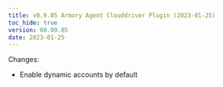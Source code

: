 ```yaml
---
title: v0.9.85 Armory Agent Clouddriver Plugin (2023-01-25)
toc_hide: true
version: 00.09.85
date: 2023-01-25
---
```


Changes:
- Enable dynamic accounts by default
